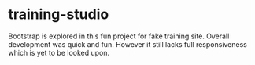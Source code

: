 # training-studio
Bootstrap is explored in this fun project for fake training site. Overall development was quick and fun. However it still lacks full responsiveness which is yet to be looked upon.
